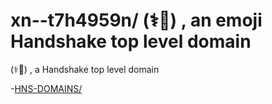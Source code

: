 # xn--t7h4959n/ (⚕🌿) , an emoji Handshake top level domain
(⚕🌿) , a Handshake top level domain

-[HNS-DOMAINS/](https://home.hns-domains.hns.to/)
